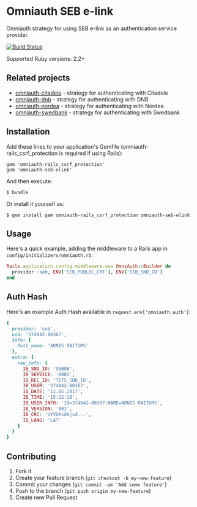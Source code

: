 # Omniauth SEB e-link

Omniauth strategy for using SEB e-link as an authentication service provider.

[![Build Status](https://travis-ci.org/mak-it/omniauth-seb-elink.svg?branch=master)](https://travis-ci.org/mak-it/omniauth-seb-elink)

Supported Ruby versions: 2.2+

## Related projects

- [omniauth-citadele](https://github.com/mak-it/omniauth-citadele) - strategy for authenticating with Citadele
- [omniauth-dnb](https://github.com/mak-it/omniauth-dnb) - strategy for authenticating with DNB
- [omniauth-nordea](https://github.com/mak-it/omniauth-nordea) - strategy for authenticating with Nordea
- [omniauth-swedbank](https://github.com/mak-it/omniauth-swedbank) - strategy for authenticating with Swedbank

## Installation

Add these lines to your application's Gemfile (omniauth-rails_csrf_protection is required if using Rails):

    gem 'omniauth-rails_csrf_protection'
    gem 'omniauth-seb-elink'

And then execute:

    $ bundle

Or install it yourself as:

    $ gem install gem omniauth-rails_csrf_protection omniauth-seb-elink

## Usage

Here's a quick example, adding the middleware to a Rails app
in `config/initializers/omniauth.rb`:

```ruby
Rails.application.config.middleware.use OmniAuth::Builder do
  provider :seb, ENV['SEB_PUBLIC_CRT'], ENV['SEB_SND_ID']
end
```

## Auth Hash

Here's an example Auth Hash available in `request.env['omniauth.auth']`:

```ruby
{
  provider: 'seb',
  uid: '374042-80367',
  info: {
    full_name: 'ARNIS RAITUMS'
  },
  extra: {
    raw_info: {
      IB_SND_ID: 'SEBUB',
      IB_SERVICE: '0001',
      IB_REC_ID: 'TETS_SND_ID',
      IB_USER: '374042-80367',
      IB_DATE: '11.05.2017',
      IB_TIME: '15:22:18',
      IB_USER_INFO: 'ID=374042-80367;NAME=ARNIS RAITUMS',
      IB_VERSION: '001',
      IB_CRC: 'UYVDKsdkjsd...',
      IB_LANG: 'LAT'
    }
  }
}
```

## Contributing

1. Fork it
2. Create your feature branch (`git checkout -b my-new-feature`)
3. Commit your changes (`git commit -am 'Add some feature'`)
4. Push to the branch (`git push origin my-new-feature`)
5. Create new Pull Request

